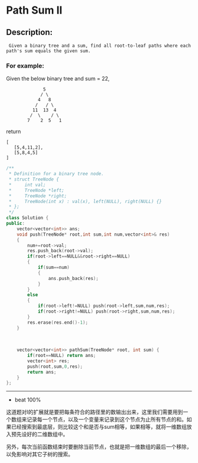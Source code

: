 # Path Sum II
## Description:
```
 Given a binary tree and a sum, find all root-to-leaf paths where each path's sum equals the given sum.
```
### For example:
Given the below binary tree and sum = 22,

```
              5
             / \
            4   8
           /   / \
          11  13  4
         /  \    / \
        7    2  5   1
```
return
```
[
   [5,4,11,2],
   [5,8,4,5]
]
```
```cpp
/**
 * Definition for a binary tree node.
 * struct TreeNode {
 *     int val;
 *     TreeNode *left;
 *     TreeNode *right;
 *     TreeNode(int x) : val(x), left(NULL), right(NULL) {}
 * };
 */
class Solution {
public:
    vector<vector<int>> ans;
    void push(TreeNode* root,int sum,int num,vector<int>& res)
    {
        num+=root->val;
        res.push_back(root->val);
        if(root->left==NULL&&root->right==NULL)
        {
            if(sum==num)
            {
                ans.push_back(res);
            }
        }
        else
        {
            if(root->left!=NULL) push(root->left,sum,num,res);
            if(root->right!=NULL) push(root->right,sum,num,res);
        }
        res.erase(res.end()-1);
    }
    
    
    
    vector<vector<int>> pathSum(TreeNode* root, int sum) {
        if(root==NULL) return ans;
        vector<int> res;
        push(root,sum,0,res);
        return ans;
    }
};
```
***********************************
- beat 100%

这道题对I的扩展就是要把每条符合的路径里的数输出出来，这里我们需要用到一个数组来记录每一个节点，以及一个变量来记录到这个节点为止所有节点的和。如果已经搜索到最底层，则比较这个和是否与sum相等，如果相等，就将一维数组放入预先设好的二维数组中。

另外，每次当前函数结束时要删除当前节点，也就是把一维数组的最后一个移除，以免影响对其它子树的搜索。
